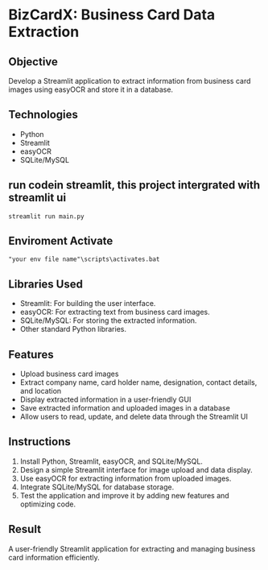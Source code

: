 # BizCardX: Business Card Data Extraction

## Objective
Develop a Streamlit application to extract information from business card images using easyOCR and store it in a database.

## Technologies
- Python
- Streamlit
- easyOCR
- SQLite/MySQL


## run codein streamlit, this project intergrated with streamlit ui
``
streamlit run main.py
``

## Enviroment Activate

``
"your env file name"\scripts\activates.bat
``


## Libraries Used
- Streamlit: For building the user interface.
- easyOCR: For extracting text from business card images.
- SQLite/MySQL: For storing the extracted information.
- Other standard Python libraries.

## Features
- Upload business card images
- Extract company name, card holder name, designation, contact details, and location
- Display extracted information in a user-friendly GUI
- Save extracted information and uploaded images in a database
- Allow users to read, update, and delete data through the Streamlit UI

## Instructions
1. Install Python, Streamlit, easyOCR, and SQLite/MySQL.
2. Design a simple Streamlit interface for image upload and data display.
3. Use easyOCR for extracting information from uploaded images.
4. Integrate SQLite/MySQL for database storage.
5. Test the application and improve it by adding new features and optimizing code.

## Result
A user-friendly Streamlit application for extracting and managing business card information efficiently.
